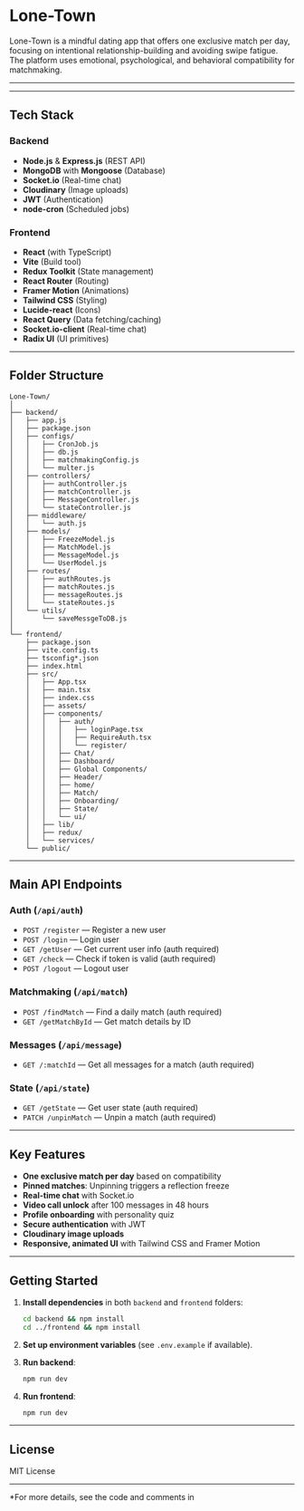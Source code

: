 # Lone-Town

Lone-Town is a mindful dating app that offers one exclusive match per day, focusing on intentional relationship-building and avoiding swipe fatigue. The platform uses emotional, psychological, and behavioral compatibility for matchmaking.

---

---

## Tech Stack

### Backend
- **Node.js** & **Express.js** (REST API)
- **MongoDB** with **Mongoose** (Database)
- **Socket.io** (Real-time chat)
- **Cloudinary** (Image uploads)
- **JWT** (Authentication)
- **node-cron** (Scheduled jobs)

### Frontend
- **React** (with TypeScript)
- **Vite** (Build tool)
- **Redux Toolkit** (State management)
- **React Router** (Routing)
- **Framer Motion** (Animations)
- **Tailwind CSS** (Styling)
- **Lucide-react** (Icons)
- **React Query** (Data fetching/caching)
- **Socket.io-client** (Real-time chat)
- **Radix UI** (UI primitives)

---

## Folder Structure

```
Lone-Town/
│
├── backend/
│   ├── app.js
│   ├── package.json
│   ├── configs/
│   │   ├── CronJob.js
│   │   ├── db.js
│   │   ├── matchmakingConfig.js
│   │   └── multer.js
│   ├── controllers/
│   │   ├── authController.js
│   │   ├── matchController.js
│   │   ├── MessageController.js
│   │   └── stateController.js
│   ├── middleware/
│   │   └── auth.js
│   ├── models/
│   │   ├── FreezeModel.js
│   │   ├── MatchModel.js
│   │   ├── MessageModel.js
│   │   └── UserModel.js
│   ├── routes/
│   │   ├── authRoutes.js
│   │   ├── matchRoutes.js
│   │   ├── messageRoutes.js
│   │   └── stateRoutes.js
│   └── utils/
│       └── saveMessgeToDB.js
│
└── frontend/
    ├── package.json
    ├── vite.config.ts
    ├── tsconfig*.json
    ├── index.html
    ├── src/
    │   ├── App.tsx
    │   ├── main.tsx
    │   ├── index.css
    │   ├── assets/
    │   ├── components/
    │   │   ├── auth/
    │   │   │   ├── loginPage.tsx
    │   │   │   ├── RequireAuth.tsx
    │   │   │   └── register/
    │   │   ├── Chat/
    │   │   ├── Dashboard/
    │   │   ├── Global Components/
    │   │   ├── Header/
    │   │   ├── home/
    │   │   ├── Match/
    │   │   ├── Onboarding/
    │   │   ├── State/
    │   │   └── ui/
    │   ├── lib/
    │   ├── redux/
    │   └── services/
    └── public/
```


---

## Main API Endpoints

### Auth (`/api/auth`)
- `POST /register` — Register a new user
- `POST /login` — Login user
- `GET /getUser` — Get current user info (auth required)
- `GET /check` — Check if token is valid (auth required)
- `POST /logout` — Logout user

### Matchmaking (`/api/match`)
- `POST /findMatch` — Find a daily match (auth required)
- `GET /getMatchById` — Get match details by ID

### Messages (`/api/message`)
- `GET /:matchId` — Get all messages for a match (auth required)

### State (`/api/state`)
- `GET /getState` — Get user state (auth required)
- `PATCH /unpinMatch` — Unpin a match (auth required)

---

## Key Features

- **One exclusive match per day** based on compatibility
- **Pinned matches**: Unpinning triggers a reflection freeze
- **Real-time chat** with Socket.io
- **Video call unlock** after 100 messages in 48 hours
- **Profile onboarding** with personality quiz
- **Secure authentication** with JWT
- **Cloudinary image uploads**
- **Responsive, animated UI** with Tailwind CSS and Framer Motion

---

## Getting Started

1. **Install dependencies** in both `backend` and `frontend` folders:
   ```sh
   cd backend && npm install
   cd ../frontend && npm install
   ```

2. **Set up environment variables** (see `.env.example` if available).

3. **Run backend**:
   ```sh
   npm run dev
   ```

4. **Run frontend**:
   ```sh
   npm run dev
   ```

---

## License

MIT License

---

*For more details, see the code and comments in
